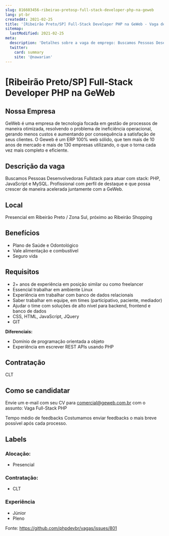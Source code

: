 ```yaml
---
slug: 816603456-ribeirao-pretosp-full-stack-developer-php-na-geweb
lang: pt-br
createdAt: 2021-02-25
title: '[Ribeirão Preto/SP] Full-Stack Developer PHP na GeWeb - Vaga de Emprego'
sitemap:
  lastModified: 2021-02-25
meta:
  description: 'Detalhes sobre a vaga de emprego: Buscamos Pessoas Desenvolvedoras Fullstack para atuar com stack: PHP, JavaScript e MySQL. Profissional com perfil de destaque e que possa crescer de maneira acelerada juntamente com a GeWeb.'
  twitter:
    card: summary
    site: '@nawarian'
---
```


# [Ribeirão Preto/SP] Full-Stack Developer PHP na GeWeb

<!--
==================================================
POR FAVOR, SÓ POSTE SE A VAGA FOR PARA DESENVOLVEDOR(A) PHP!

Não faça distinção de gênero no titulo da vaga.

Use: "PHP Developer" ao invés de "Desenvolvedor PHP" \o/

Exemplo: `[São Paulo/SP] PHP Developer na Nome da Empresa`

Evite fugir do padrão, isso só dá trabalho aos administradores,
pois os títulos são padronizados.
==================================================
-->
## Nossa Empresa
GeWeb é uma empresa de tecnologia focada em gestão de processos de maneira otimizada, resolvendo o problema de ineficiência operacional, gerando menos custos e aumentando por consequência a satisfação de seus clientes.
O Geweb é um ERP 100% web sólido, que tem mais de 10 anos de mercado e mais de 130 empresas utilizando, o que o torna cada vez mais completo e eficiente.


## Descrição da vaga
Buscamos Pessoas Desenvolvedoras Fullstack para atuar com stack: PHP, JavaScript e MySQL. 
Profissional com perfil de destaque e que possa crescer de maneira acelerada juntamente com a GeWeb.

## Local

Presencial em Ribeirão Preto / Zona Sul, próximo ao Ribeirão Shopping

## Benefícios
 - Plano de Saúde e Odontológico
 - Vale alimentação e combustível
 - Seguro vida

## Requisitos
 - 2+ anos de experiência em posição similar ou como freelancer
 - Essencial trabalhar em ambiente Linux
 - Experiência em trabalhar com banco de dados relacionais
 - Saber trabalhar em equipe, em times (participativo, paciente, mediador)
 - Ajudar o time com soluções de alto nível para backend, frontend e banco de dados
 - CSS, HTML, JavaScript, JQuery
 - GIT
 
**Diferenciais:**
 - Domínio de programação orientada a objeto
 - Experiência em escrever REST APIs usando PHP

## Contratação
CLT
## Como se candidatar

Envie um e-mail com seu CV para comercial@geweb.com.br com o assunto: Vaga Full-Stack PHP

Tempo médio de feedbacks
Costumamos enviar feedbacks o mais breve possível após cada processo.

## Labels

<!-- Escolha abaixo, apague as que não fizerem sentido: -->
### Alocação:
- Presencial

### Contratação:
- CLT

### Experiência
- Júnior
- Pleno

Fonte: https://github.com/phpdevbr/vagas/issues/801